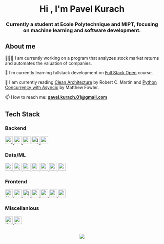 <h1 align="center">Hi , I'm Pavel Kurach</h1>
<h3 align="center">Currently a student at Ecole Polytechnique and MIPT, focusing on machine learning and software development.</h3>

## About me

🧑🏻‍💻 I am currently working on a program that analyzes stock market returns and
automates the valuation of companies.

🔭 I’m currently learning fullstack development on
[Full Stack Open](https://fullstackopen.com/) course.

📖 I'am currently reading [Clean Architecture](https://www.pearson.com/en-us/subject-catalog/p/clean-architecture-a-craftsmans-guide-to-software-structure-and-design/P200000009528/9780134494326) by Robert C. Martin and [Python Concurrency with Asyncio](https://www.manning.com/books/python-concurrency-with-asyncio) by Matthew Fowler.

📫 How to reach me: **pavel.kurach.01@gmail.com**

## Tech Stack

### Backend

<a href="https://www.python.org" target="_blank" rel="noreferrer">
<img src="https://img.shields.io/badge/python-3670A0?style=for-the-badge&logo=python&logoColor=ffdd54" alt="python" height="25"/>
</a>
<a href="https://nodejs.org" target="_blank" rel="noreferrer"> 
<img src="https://img.shields.io/badge/node.js-6DA55F?style=for-the-badge&logo=node.js&logoColor=white" alt="nodejs" height="25"/> </a>
<a href="https://expressjs.com" target="_blank" rel="noreferrer"> <img src="https://img.shields.io/badge/express.js-%23404d59.svg?style=for-the-badge&logo=express&logoColor=%2361DAFB" alt="express" height="25"/></a>
<a href="https://jestjs.io" target="_blank" rel="noreferrer"> <img src="https://img.shields.io/badge/-jest-%23C21325?style=for-the-badge&logo=jest&logoColor=white" alt="jest" height="25"/> </a>
<a href="https://www.cprogramming.com/" target="_blank" rel="noreferrer">
<img src="https://img.shields.io/badge/c-%2300599C.svg?style=for-the-badge&logo=c&logoColor=white" alt="c" height="25"/>
</a>

### Data/ML

<a href="https://pytorch.org/" target="_blank" rel="noreferrer">
<img src="https://img.shields.io/badge/PyTorch-%23EE4C2C.svg?style=for-the-badge&logo=PyTorch&logoColor=white" alt="pytorch" height="25"/>
</a> <a href="https://scikit-learn.org/" target="_blank" rel="noreferrer">
<img src="https://img.shields.io/badge/scikit--learn-%23F7931E.svg?style=for-the-badge&logo=scikit-learn&logoColor=white" alt="scikit_learn" height="25"/>
</a> <a href="https://pandas.pydata.org/" target="_blank" rel="noreferrer">
<img src="https://img.shields.io/badge/pandas-%23150458.svg?style=for-the-badge&logo=pandas&logoColor=white" alt="pandas" height="25"/>
</a>
<a href="https://numpy.org/doc/stable/index.html" target="_blank" rel="noreferrer">
<img src="https://img.shields.io/badge/numpy-%23013243.svg?style=for-the-badge&logo=numpy&logoColor=white" alt="numpy" height="25"/>
<a href="https://matplotlib.org/" target="_blank" rel="noreferrer">
<img src="https://img.shields.io/badge/Matplotlib-%23ffffff.svg?style=for-the-badge&logo=Matplotlib&logoColor=black" alt="matplotlib" height="25"/>
</a> <a href="https://www.mongodb.com/" target="_blank" rel="noreferrer">
<img src="https://img.shields.io/badge/MongoDB-%234ea94b.svg?style=for-the-badge&logo=mongodb&logoColor=white" alt="mongodb" height="25"/>
</a> <a href="https://www.postgresql.org" target="_blank" rel="noreferrer">
<img src="https://img.shields.io/badge/postgres-%23316192.svg?style=for-the-badge&logo=postgresql&logoColor=white" alt="postgresql" height="25"/>
</a>

### Frontend

<a href="https://www.w3.org/html/" target="_blank" rel="noreferrer">
<img src="https://img.shields.io/badge/html5-%23E34F26.svg?style=for-the-badge&logo=html5&logoColor=white" alt="html5" height="25"/>
</a> <a href="https://www.w3schools.com/css/" target="_blank" rel="noreferrer">
<img src="https://img.shields.io/badge/css3-%231572B6.svg?style=for-the-badge&logo=css3&logoColor=white" alt="css3" height="25"/>
<a href="https://developer.mozilla.org/en-US/docs/Web/JavaScript" target="_blank" rel="noreferrer">
<img src="https://img.shields.io/badge/javascript-%23323330.svg?style=for-the-badge&logo=javascript&logoColor=%23F7DF1E" alt="javascript" height="25"/>
</a> <a href="https://reactjs.org/" target="_blank" rel="noreferrer">
<img src="https://img.shields.io/badge/react-%2320232a.svg?style=for-the-badge&logo=react&logoColor=%2361DAFB" alt="react" height="25"/>
</a> <a href="https://redux.js.org" target="_blank" rel="noreferrer">
<img src="https://img.shields.io/badge/redux-%23593d88.svg?style=for-the-badge&logo=redux&logoColor=white" alt="redux" height="25"/>
</a> <a href="https://www.qt.io/" target="_blank" rel="noreferrer">
<img src="https://img.shields.io/badge/Qt-%23217346.svg?style=for-the-badge&logo=Qt&logoColor=white" alt="qt" height="25"/>
</a>
<a href="https://www.cypress.io" target="_blank" rel="noreferrer"> <img src="https://img.shields.io/badge/-cypress-%23E5E5E5?style=for-the-badge&logo=cypress&logoColor=058a5e" alt="cypress" height="25"/> </a>

### Miscellanious

<a href="" target="_blank" rel="noreferrer"> 
<a href="https://www.docker.com/" target="_blank" rel="noreferrer"> <img src="https://img.shields.io/badge/docker-%230db7ed.svg?style=for-the-badge&logo=docker&logoColor=white" alt="docker" height="25"/> </a>
<a href="https://www.gnu.org/software/bash/" target="_blank" rel="noreferrer"> <img src="https://img.shields.io/badge/shell_script-%23121011.svg?style=for-the-badge&logo=gnu-bash&logoColor=white" alt="bash" height="25" /> </a>
  
##
  
<div align="center">  
  <a href="https://github.com/anuraghazra/github-readme-stats">
    <img src="https://github-readme-stats.vercel.app/api/top-langs/?username=pavelkurach&layout=compact&hide=jupyter%20notebook" />
  </a>
</div>



<!--
**pavelkurach/pavelkurach** is a ✨ _special_ ✨ repository because its `README.md` (this file) appears on your GitHub profile.

Here are some ideas to get you started:

- 🔭 I’m currently working on ...
- 🌱 I’m currently learning ...
- 👯 I’m looking to collaborate on ...
- 🤔 I’m looking for help with ...
- 💬 Ask me about ...
- 📫 How to reach me: ...
- 😄 Pronouns: ...
- ⚡ Fun fact: ...


<a href="" target="_blank" rel="noreferrer">
<img src="" alt="" height="25"/> </a>

[![Top Langs](https://github-readme-stats.vercel.app/api/top-langs/?username=pavelkurach&layout=compact&hide=jupyter%20notebook)](https://github.com/anuraghazra/github-readme-stats)

-->
